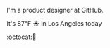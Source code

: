 I'm a product designer at GitHub.

It's 87&#8457; &#9728; in Los Angeles today

:octocat::fried_shrimp: